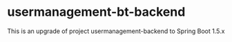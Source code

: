 # usermanagement-bt-backend

This is an upgrade of project usermanagement-backend to Spring Boot 1.5.x
